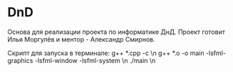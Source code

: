 # DnD

Основа для реализации проекта по информатике ДнД.
Проект готовит Илья Моргулёв и ментор - Александр Смирнов.

Скрипт для запуска в терминале:
g++ *.cpp -c \n
g++ *.o -o main -lsfml-graphics -lsfml-window -lsfml-system \n
./main \n
